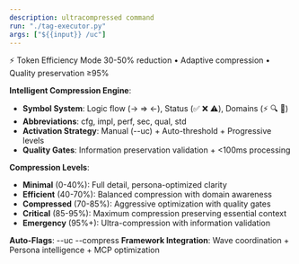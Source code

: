```yaml
---
description: ultracompressed command
run: "./tag-executor.py" 
args: ["${{input}} /uc"]
---
```


⚡ Token Efficiency Mode
30-50% reduction • Adaptive compression • Quality preservation ≥95%

**Intelligent Compression Engine**:
- **Symbol System**: Logic flow (→ ⇒ ←), Status (✅ ❌ ⚠️), Domains (⚡ 🔍 🔧)
- **Abbreviations**: cfg, impl, perf, sec, qual, std
- **Activation Strategy**: Manual (--uc) + Auto-threshold + Progressive levels
- **Quality Gates**: Information preservation validation + <100ms processing

**Compression Levels**:
- **Minimal** (0-40%): Full detail, persona-optimized clarity
- **Efficient** (40-70%): Balanced compression with domain awareness  
- **Compressed** (70-85%): Aggressive optimization with quality gates
- **Critical** (85-95%): Maximum compression preserving essential context
- **Emergency** (95%+): Ultra-compression with information validation

**Auto-Flags**: --uc --compress
**Framework Integration**: Wave coordination + Persona intelligence + MCP optimization